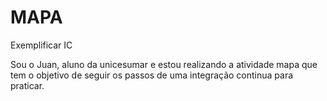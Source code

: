 # MAPA
Exemplificar IC


Sou o Juan, aluno da unicesumar e estou realizando a atividade mapa que tem o objetivo de seguir os passos de uma integração continua para praticar.
